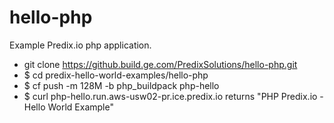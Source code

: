 hello-php
===========

Example Predix.io php application.

- git clone https://github.build.ge.com/PredixSolutions/hello-php.git
- $ cd predix-hello-world-examples/hello-php
- $ cf push -m 128M -b php_buildpack php-hello
- $ curl php-hello.run.aws-usw02-pr.ice.predix.io  returns "PHP Predix.io - Hello World Example"


